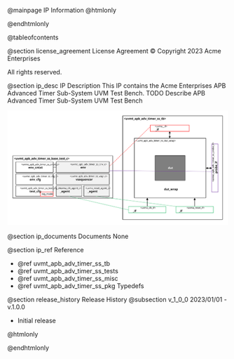 @mainpage IP Information
@htmlonly
<div class="autonumbering">
@endhtmlonly



@tableofcontents



@section license_agreement License Agreement
© Copyright 2023 Acme Enterprises

All rights reserved.



@section ip_desc IP Description
This IP contains the Acme Enterprises APB Advanced Timer Sub-System UVM Test Bench.
TODO Describe APB Advanced Timer Sub-System UVM Test Bench

![APB Advanced Timer Sub-System UVM Test Bench Block Diagram](tb_block_diagram.svg)


@section ip_documents Documents
None


@section ip_ref Reference
 * @ref uvmt_apb_adv_timer_ss_tb
 * @ref uvmt_apb_adv_timer_ss_tests
 * @ref uvmt_apb_adv_timer_ss_misc
 * @ref uvmt_apb_adv_timer_ss_pkg Typedefs


@section release_history Release History
@subsection v_1_0_0 2023/01/01 - v.1.0.0
- Initial release



@htmlonly
</div>
@endhtmlonly